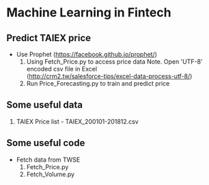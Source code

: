 # Machine Learning in Fintech

## Predict TAIEX price
* Use Prophet (https://facebook.github.io/prophet/)
  1. Using Fetch_Price.py to access price data
     Note. Open 'UTF-8' encoded csv file in Excel <br />
     (http://crm2.tw/salesforce-tips/excel-data-process-utf-8/) <br />
  2. Run Price_Forecasting.py to train and predict price

## Some useful data
1. TAIEX Price list - TAIEX_200101-201812.csv

## Some useful code
* Fetch data from TWSE <br />
  1. Fetch_Price.py <br />
  2. Fetch_Volume.py <br />
